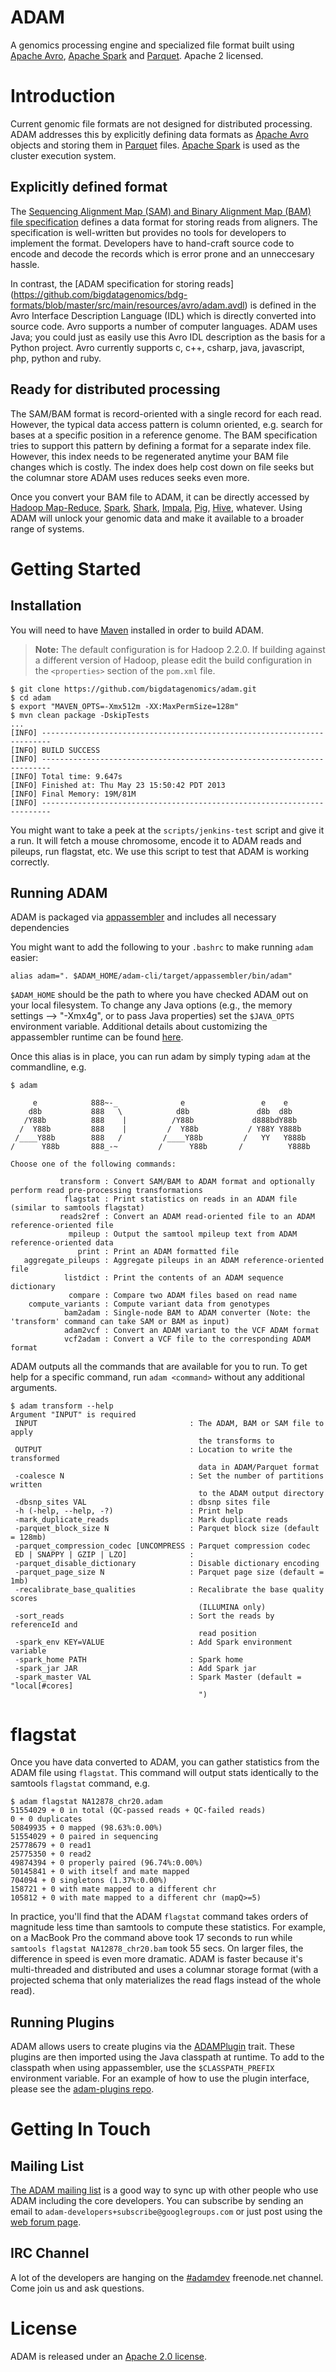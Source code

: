ADAM
====
A genomics processing engine and specialized file format built using [Apache Avro](http://avro.apache.org), 
[Apache Spark](http://spark.incubator.apache.org/) and [Parquet](http://parquet.io/). Apache 2 licensed.

# Introduction

Current genomic file formats are not designed for
distributed processing. ADAM addresses this by explicitly defining data
formats as [Apache Avro](http://avro.apache.org) objects and storing them in 
[Parquet](http://parquet.io) files. [Apache Spark](http://spark.incubator.apache.org/)
is used as the cluster execution system.

## Explicitly defined format

The [Sequencing Alignment Map (SAM) and Binary Alignment Map (BAM)
file specification](http://samtools.sourceforge.net/SAM1.pdf) defines a data format 
for storing reads from aligners. The specification is well-written but provides
no tools for developers to implement the format. Developers have to hand-craft 
source code to encode and decode the records which is error prone and an unneccesary
hassle.

In contrast, the [ADAM specification for storing reads]
(https://github.com/bigdatagenomics/bdg-formats/blob/master/src/main/resources/avro/adam.avdl)
is defined in the Avro Interface Description Language (IDL) which is directly converted
into source code. Avro supports a number of computer languages. ADAM uses Java; you could 
just as easily use this Avro IDL description as the basis for a Python project. Avro
currently supports c, c++, csharp, java, javascript, php, python and ruby. 

## Ready for distributed processing

The SAM/BAM format is record-oriented with a single record for each read. However,
the typical data access pattern is column oriented, e.g. search for bases at a
specific position in a reference genome. The BAM specification tries to support
this pattern by defining a format for a separate index file. However, this index
needs to be regenerated anytime your BAM file changes which is costly. The index
does help cost down on file seeks but the columnar store ADAM uses reduces seeks
even more.

Once you convert your BAM file to ADAM, it can be directly accessed by 
[Hadoop Map-Reduce](http://hadoop.apache.org), [Spark](http://spark-project.org/), 
[Shark](http://shark.cs.berkeley.edu), [Impala](https://github.com/cloudera/impala), 
[Pig](http://pig.apache.org), [Hive](http://hive.apache.org), whatever. Using
ADAM will unlock your genomic data and make it available to a broader range of
systems.

# Getting Started

## Installation

You will need to have [Maven](http://maven.apache.org/) installed in order to build ADAM.

> **Note:** The default configuration is for Hadoop 2.2.0. If building against a different
> version of Hadoop, please edit the build configuration in the `<properties>` section of
> the `pom.xml` file.

```
$ git clone https://github.com/bigdatagenomics/adam.git
$ cd adam
$ export "MAVEN_OPTS=-Xmx512m -XX:MaxPermSize=128m"
$ mvn clean package -DskipTests
...
[INFO] ------------------------------------------------------------------------
[INFO] BUILD SUCCESS
[INFO] ------------------------------------------------------------------------
[INFO] Total time: 9.647s
[INFO] Finished at: Thu May 23 15:50:42 PDT 2013
[INFO] Final Memory: 19M/81M
[INFO] ------------------------------------------------------------------------
```

You might want to take a peek at the `scripts/jenkins-test` script and give it a run. It will fetch a mouse chromosome, encode it to ADAM
reads and pileups, run flagstat, etc. We use this script to test that ADAM is working correctly.

## Running ADAM

ADAM is packaged via [appassembler](http://mojo.codehaus.org/appassembler/appassembler-maven-plugin/) and includes all necessary
dependencies

You might want to add the following to your `.bashrc` to make running `adam` easier:

```
alias adam=". $ADAM_HOME/adam-cli/target/appassembler/bin/adam"
```

`$ADAM_HOME` should be the path to where you have checked ADAM out on your local filesystem.
To change any Java options (e.g., the memory settings --> "-Xmx4g", or to pass Java properties)
set the `$JAVA_OPTS` environment variable. Additional details about customizing the appassembler
runtime can be found [here](http://mojo.codehaus.org/appassembler/appassembler-maven-plugin/usage-script.html).

Once this alias is in place, you can run adam by simply typing `adam` at the commandline, e.g.

```
$ adam

     e            888~-_              e                 e    e
    d8b           888   \            d8b               d8b  d8b
   /Y88b          888    |          /Y88b             d888bdY88b
  /  Y88b         888    |         /  Y88b           / Y88Y Y888b
 /____Y88b        888   /         /____Y88b         /   YY   Y888b
/      Y88b       888_-~         /      Y88b       /          Y888b

Choose one of the following commands:

           transform : Convert SAM/BAM to ADAM format and optionally perform read pre-processing transformations
            flagstat : Print statistics on reads in an ADAM file (similar to samtools flagstat)
           reads2ref : Convert an ADAM read-oriented file to an ADAM reference-oriented file
             mpileup : Output the samtool mpileup text from ADAM reference-oriented data
               print : Print an ADAM formatted file
   aggregate_pileups : Aggregate pileups in an ADAM reference-oriented file
            listdict : Print the contents of an ADAM sequence dictionary
             compare : Compare two ADAM files based on read name
    compute_variants : Compute variant data from genotypes
            bam2adam : Single-node BAM to ADAM converter (Note: the 'transform' command can take SAM or BAM as input)
            adam2vcf : Convert an ADAM variant to the VCF ADAM format
            vcf2adam : Convert a VCF file to the corresponding ADAM format

```

ADAM outputs all the commands that are available for you to run. To get
help for a specific command, run `adam <command>` without any additional arguments.

````
$ adam transform --help
Argument "INPUT" is required
 INPUT                                  : The ADAM, BAM or SAM file to apply
                                          the transforms to
 OUTPUT                                 : Location to write the transformed
                                          data in ADAM/Parquet format
 -coalesce N                            : Set the number of partitions written
                                          to the ADAM output directory
 -dbsnp_sites VAL                       : dbsnp sites file
 -h (-help, --help, -?)                 : Print help
 -mark_duplicate_reads                  : Mark duplicate reads
 -parquet_block_size N                  : Parquet block size (default = 128mb)
 -parquet_compression_codec [UNCOMPRESS : Parquet compression codec
 ED | SNAPPY | GZIP | LZO]              :  
 -parquet_disable_dictionary            : Disable dictionary encoding
 -parquet_page_size N                   : Parquet page size (default = 1mb)
 -recalibrate_base_qualities            : Recalibrate the base quality scores
                                          (ILLUMINA only)
 -sort_reads                            : Sort the reads by referenceId and
                                          read position
 -spark_env KEY=VALUE                   : Add Spark environment variable
 -spark_home PATH                       : Spark home
 -spark_jar JAR                         : Add Spark jar
 -spark_master VAL                      : Spark Master (default = "local[#cores]
                                          ")

````

# flagstat

Once you have data converted to ADAM, you can gather statistics from the ADAM file using `flagstat`.
This command will output stats identically to the samtools `flagstat` command, e.g.

````
$ adam flagstat NA12878_chr20.adam
51554029 + 0 in total (QC-passed reads + QC-failed reads)
0 + 0 duplicates
50849935 + 0 mapped (98.63%:0.00%)
51554029 + 0 paired in sequencing
25778679 + 0 read1
25775350 + 0 read2
49874394 + 0 properly paired (96.74%:0.00%)
50145841 + 0 with itself and mate mapped
704094 + 0 singletons (1.37%:0.00%)
158721 + 0 with mate mapped to a different chr
105812 + 0 with mate mapped to a different chr (mapQ>=5)
````

In practice, you'll find that the ADAM `flagstat` command takes orders of magnitude less
time than samtools to compute these statistics. For example, on a MacBook Pro the command 
above took 17 seconds to run while `samtools flagstat NA12878_chr20.bam` took 55 secs.
On larger files, the difference in speed is even more dramatic. ADAM is faster because
it's multi-threaded and distributed and uses a columnar storage format (with a projected
schema that only materializes the read flags instead of the whole read). 

## Running Plugins

ADAM allows users to create plugins via the [ADAMPlugin](https://github.com/bigdatagenomics/adam/blob/master/adam-core/src/main/scala/org/bdgenomics/adam/plugins/ADAMPlugin.scala)
trait. These plugins are then imported using the Java classpath at runtime. To add to the classpath when
using appassembler, use the `$CLASSPATH_PREFIX` environment variable. For an example of how to use
the plugin interface, please see the [adam-plugins repo](https://github.com/heuermh/adam-plugins).

# Getting In Touch

## Mailing List

[The ADAM mailing list](https://groups.google.com/forum/#!forum/adam-developers) is a good
way to sync up with other people who use ADAM including the core developers. You can subscribe
by sending an email to `adam-developers+subscribe@googlegroups.com` or just post using
the [web forum page](https://groups.google.com/forum/#!forum/adam-developers).

## IRC Channel

A lot of the developers are hanging on the [#adamdev](http://webchat.freenode.net/?channels=adamdev)
freenode.net channel. Come join us and ask questions.

# License

ADAM is released under an [Apache 2.0 license](LICENSE.txt).
